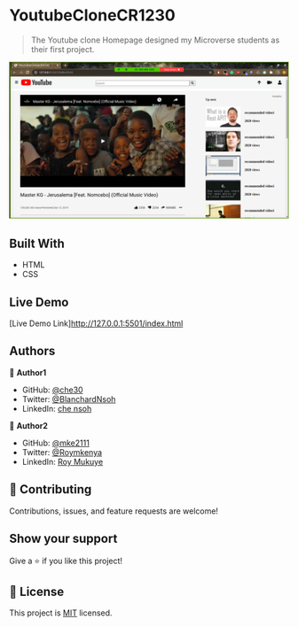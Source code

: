  # YoutubeCloneCR1230

 > The Youtube clone Homepage designed my Microverse students as their first project.

 ![screenshot](./YoutubeClone.png)

 ## Built With

 - HTML
 - CSS

 ##  Live Demo

 [Live Demo Link]http://127.0.0.1:5501/index.html

## Authors

👤 **Author1**

- GitHub: [@che30](https://github.com/che30)
- Twitter: [@BlanchardNsoh](https://twitter.com/BlanchardNsoh)
- LinkedIn: [che nsoh](https://www.linkedin.com/in/che-nsoh-9455271b0/)

👤 **Author2**

- GitHub: [@mke2111](https://github.com/mke2111)
- Twitter: [@Roymkenya](https://twitter.com/Roymkenya)
- LinkedIn: [Roy Mukuye](https://www.linkedin.com/in/roy-mukuye-42b07b1b4)

## 🤝 Contributing

Contributions, issues, and feature requests are welcome!

## Show your support

Give a ⭐️ if you like this project!

## 📝 License

This project is [MIT](lic.url) licensed.